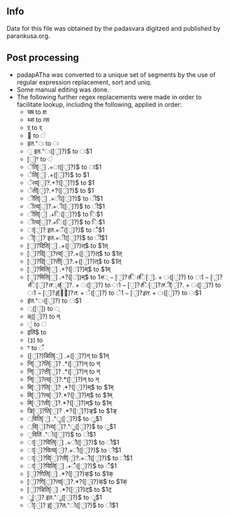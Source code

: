 ## Info
Data for this file was obtained by the padasvara digitzed and published by parankusa.org.

## Post processing
- padapATha was converted to a unique set of segments by the use of regular expression replacement, sort and uniq.
- Some manual editing was done.
- The following further regex replacements were made in order to facilitate lookup, including the following, applied in order:
  - ख्ष to क्ष
  - थ्स to त्स
  - ऱ् to र्
  -  to ं
  -  इत.*ः to ः
  - ॒ इत.*ः([॒॑]?)$ to ः$1
  - [॒॑]ꣳ to ं
  - ेति[॒॑] .+ा([॒॑]?)$ to ा$1
  - ेति[॒॑] .+([॒॑]?)$ to $1
  - ेत्य[॒॑]?.+?([॒॑]?)$ to $1
  - ेती[॒॑]?.+?([॒॑]?)$ to $1
  - ीति[॒॑] .+ी([॒॑]?)$ to ी$1
  - ीत्य[॒॑]?.+ी([॒॑]?)$ to ी$1
  - ीति[॒॑] .+ि([॒॑]?)$ to ि$1
  - ीत्य[॒॑]?.+ि([॒॑]?)$ to ि$1
  - ा[॒॑]? इत.+ै([॒॑]?)$ to ै$1
  - ी[॒॑]? इत.+ी([॒॑]?)$ to ी$1
  - [॒॑]?दिति[॒॑] .+([॒॑]?)त्$ to $1त्
  - [॒॑]?दि[॒॑]?त्य[॒॑]?.+([॒॑]?)त्$ to $1त्
  - [॒॑]?दि[॒॑]?ती[॒॑]?.+([॒॑]?)त्$ to $1त्
  - [॒॑]?मिति[॒॑] .+?([॑]?)म्$ to $1म्
  - [॒॑]?मिति[॒॑] .+?([॑])म्$ to $1म्
  -[॒॑]?रिति[॒॑] .+ः([॒॑]?)$ to ः$1
  -[॒॑]?रि[॒॑]?त्य[॒॑]?.+ः([॒॑]?)$ to ः$1
  -[॒॑]?रि[॒॑]?ती[॒॑]?.+ः([॒॑]?)$ to ः$1
  -[॒॑]? इ[॒॑]?त.+े([॒॑]?)$ to े$1
  -[॒॑]? इत.+ः([॒॑]?)$ to ः$1
  -  इ॑त.*ः([॒॑]?) to ः$1
  - ्([॒॑]) to ्
  - न्न्([॒॑]?) to न्
  - ं॒ ‌to ं
  -  इति॑$ to <empty-string>
  - \(३\) to <empty-string>
  - ꣳ to ँ
  - ([॒॑]?)न्निति[॒॑] .+([॒॑]?)न् to $1न्
  - नि[॒॑]?ति[॒॑]? .*([॒॑]?)न् to न्
  - नि[॒॑]?ती[॒॑]? .*([॒॑]?)न् to न्
  - नि[॒॑]?त्य[॒॑]?.*([॒॑]?)न् to न्
  - मि[॒॑]?ति[॒॑]? .*?([॒॑]?)म्$ to $1म्
  - मि[॒॑]?त्य[॒॑]?.*?([॒॑]?)म्$ to $1म्
  - मि[॒॑]?ती[॒॑]?.*?([॒॑]?)म्$ to $1म्
  - ङि[॒॑]?ति[॒॑]? .*?([॒॑]?)ङ्$ to $1ङ्
  - ्विति[॒॑] .*ु([॒॑]?)$ to ु$1
  - ्वि[॒॑]?त्य[॒॑]?.*ु([॒॑]?)$ to ु$1
  - ॒विति॑ .*ो([॒॑]?)$ to ो$1
  - ा[॒॑]?विति[॒॑] .+ौ([॒॑]?)$ to ौ$1
  - ा[॒॑]?वित्य[॒॑]?.+ौ([॒॑]?)$ to ौ$1
  - ा[॒॑]?वि[॒॑]?ती[॒॑]?.+ौ([॒॑]?)$ to ौ$1
  - ा[॒॑]?यिति[॒॑] .+ै([॒॑]?)$ to ै$1
  - [॒॑]?गिति[॒॑] .*?([॒॑]?)क्$ to $1क् 
  - [॒॑]?गि[॒॑]?त्य[॒॑]?.*?([॒॑]?)क्$ to $1क् 
  - [॒॑]?डिति[॒॑] .*?([॒॑]?)ट्$ to $1ट्
  - ू[॒॑]? इत.*ू([॒॑]?)$ to ू$1
  - ो[॒॑]? इ[॒॑]?त.*ो([॒॑]?)$ to ो$1
  
